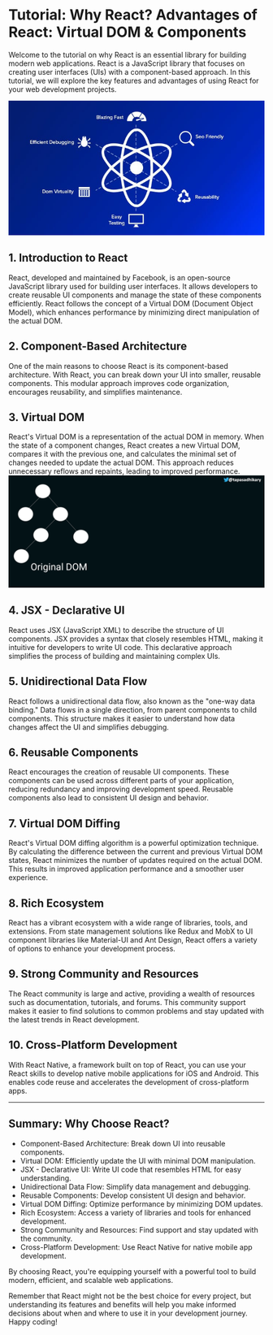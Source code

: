 # Tutorial: Why React? Advantages of React: Virtual DOM & Components

Welcome to the tutorial on why React is an essential library for building modern web applications. React is a JavaScript library that focuses on creating user interfaces (UIs) with a component-based approach. In this tutorial, we will explore the key features and advantages of using React for your web development projects.

![](../Assets/React/WhyReact.jpg)
## 1. Introduction to React

React, developed and maintained by Facebook, is an open-source JavaScript library used for building user interfaces. It allows developers to create reusable UI components and manage the state of these components efficiently. React follows the concept of a Virtual DOM (Document Object Model), which enhances performance by minimizing direct manipulation of the actual DOM.

## 2. Component-Based Architecture

One of the main reasons to choose React is its component-based architecture. With React, you can break down your UI into smaller, reusable components. This modular approach improves code organization, encourages reusability, and simplifies maintenance.

## 3. Virtual DOM

React's Virtual DOM is a representation of the actual DOM in memory. When the state of a component changes, React creates a new Virtual DOM, compares it with the previous one, and calculates the minimal set of changes needed to update the actual DOM. This approach reduces unnecessary reflows and repaints, leading to improved performance.
![](../Assets/React/virtual_DOM_React.gif)


## 4. JSX - Declarative UI

React uses JSX (JavaScript XML) to describe the structure of UI components. JSX provides a syntax that closely resembles HTML, making it intuitive for developers to write UI code. This declarative approach simplifies the process of building and maintaining complex UIs.

## 5. Unidirectional Data Flow

React follows a unidirectional data flow, also known as the "one-way data binding." Data flows in a single direction, from parent components to child components. This structure makes it easier to understand how data changes affect the UI and simplifies debugging.

## 6. Reusable Components

React encourages the creation of reusable UI components. These components can be used across different parts of your application, reducing redundancy and improving development speed. Reusable components also lead to consistent UI design and behavior.

## 7. Virtual DOM Diffing

React's Virtual DOM diffing algorithm is a powerful optimization technique. By calculating the difference between the current and previous Virtual DOM states, React minimizes the number of updates required on the actual DOM. This results in improved application performance and a smoother user experience.

## 8. Rich Ecosystem

React has a vibrant ecosystem with a wide range of libraries, tools, and extensions. From state management solutions like Redux and MobX to UI component libraries like Material-UI and Ant Design, React offers a variety of options to enhance your development process.

## 9. Strong Community and Resources

The React community is large and active, providing a wealth of resources such as documentation, tutorials, and forums. This community support makes it easier to find solutions to common problems and stay updated with the latest trends in React development.

## 10. Cross-Platform Development

With React Native, a framework built on top of React, you can use your React skills to develop native mobile applications for iOS and Android. This enables code reuse and accelerates the development of cross-platform apps.

---

## Summary: Why Choose React?

- Component-Based Architecture: Break down UI into reusable components.
- Virtual DOM: Efficiently update the UI with minimal DOM manipulation.
- JSX - Declarative UI: Write UI code that resembles HTML for easy understanding.
- Unidirectional Data Flow: Simplify data management and debugging.
- Reusable Components: Develop consistent UI design and behavior.
- Virtual DOM Diffing: Optimize performance by minimizing DOM updates.
- Rich Ecosystem: Access a variety of libraries and tools for enhanced development.
- Strong Community and Resources: Find support and stay updated with the community.
- Cross-Platform Development: Use React Native for native mobile app development.

By choosing React, you're equipping yourself with a powerful tool to build modern, efficient, and scalable web applications.

Remember that React might not be the best choice for every project, but understanding its features and benefits will help you make informed decisions about when and where to use it in your development journey. Happy coding!